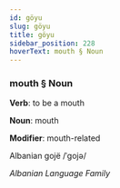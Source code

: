 ```yaml
---
id: göyu
slug: göyu
title: göyu
sidebar_position: 228
hoverText: mouth § Noun
---
```


### mouth § Noun

**Verb**: to be a mouth

**Noun**: mouth

**Modifier**: mouth-related

Albanian gojë /ˈɡojə/

*Albanian Language Family*